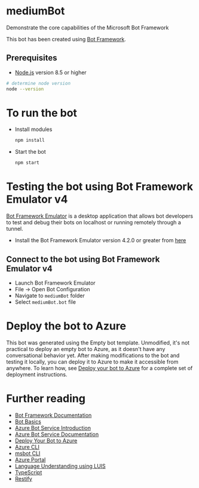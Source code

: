 # mediumBot
Demonstrate the core capabilities of the Microsoft Bot Framework

This bot has been created using [Bot Framework][1].

## Prerequisites
- [Node.js][4] version 8.5 or higher

```bash
# determine node version
node --version
```

# To run the bot
- Install modules
    ```bash
    npm install
    ```
- Start the bot
    ```bash
    npm start
    ```

# Testing the bot using Bot Framework Emulator **v4**
[Bot Framework Emulator][5] is a desktop application that allows bot developers to test and debug their bots on localhost or running remotely through a tunnel.

- Install the Bot Framework Emulator version 4.2.0 or greater from [here][6]

## Connect to the bot using Bot Framework Emulator **v4**
- Launch Bot Framework Emulator
- File -> Open Bot Configuration
- Navigate to `mediumBot` folder
- Select `mediumBot.bot` file

# Deploy the bot to Azure
This bot was generated using the Empty bot template.  Unmodified, it's not practical to deploy an empty bot to Azure, as it doesn't have any conversational behavior yet.
After making modifications to the bot and testing it locally, you can deploy it to Azure to make it accessible from anywhere.
To learn how, see [Deploy your bot to Azure][40] for a complete set of deployment instructions.

# Further reading
- [Bot Framework Documentation][20]
- [Bot Basics][32]
- [Azure Bot Service Introduction][21]
- [Azure Bot Service Documentation][22]
- [Deploy Your Bot to Azure][40]
- [Azure CLI][7]
- [msbot CLI][9]
- [Azure Portal][10]
- [Language Understanding using LUIS][11]
- [TypeScript][2]
- [Restify][30]

[1]: https://dev.botframework.com
[2]: https://www.typescriptlang.org
[3]: https://www.typescriptlang.org/#download-links
[4]: https://nodejs.org
[5]: https://github.com/microsoft/botframework-emulator
[6]: https://github.com/Microsoft/BotFramework-Emulator/releases
[7]: https://docs.microsoft.com/cli/azure/?view=azure-cli-latest
[8]: https://docs.microsoft.com/cli/azure/install-azure-cli?view=azure-cli-latest
[9]: https://github.com/Microsoft/botbuilder-tools/tree/master/packages/MSBot
[10]: https://portal.azure.com
[11]: https://www.luis.ai
[20]: https://docs.botframework.com
[21]: https://docs.microsoft.com/azure/bot-service/bot-service-overview-introduction?view=azure-bot-service-4.0
[22]: https://docs.microsoft.com/azure/bot-service/?view=azure-bot-service-4.0
[30]: https://www.npmjs.com/package/restify
[32]: https://docs.microsoft.com/azure/bot-service/bot-builder-basics?view=azure-bot-service-4.0
[40]: https://aka.ms/azuredeployment
[41]: ./PREREQUISITES.md
